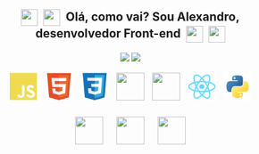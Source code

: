 <h2 align="center"> 
 <img align="center"  height="30" width="30" src="https://cdn.worldvectorlogo.com/logos/visual-studio-code-1.svg">
 <img align="center"  height="30" width="30" hspace="5" src="https://cdn.worldvectorlogo.com/logos/code-school.svg">
 Olá, como vai? Sou Alexandro, desenvolvedor Front-end 
 <img align="center"  height="30" width="30" hspace="5" src="https://cdn.worldvectorlogo.com/logos/code-school.svg">
 <img align="center"  height="30" width="30" src="https://cdn.worldvectorlogo.com/logos/visual-studio-code-1.svg">
</h2>

<div align="center">
 <img height = "180em" src="https://github-readme-stats.vercel.app/api?username=alexandrolsf&show_icons=true&theme=highcontrast" />
 <img height = "180em" src="https://github-readme-stats.vercel.app/api/top-langs/?username=alexandrolsf&layout=compact&langs_count=16&theme=highcontrast"/>
</div>

<div align="center" style="display: inline_block"><br>
  <img align="center"  height="50" width="50" hspace="5" src="https://raw.githubusercontent.com/devicons/devicon/master/icons/javascript/javascript-plain.svg">
  <img align="center"  height="50" width="50" hspace="5" src="https://raw.githubusercontent.com/devicons/devicon/master/icons/html5/html5-original.svg">
  <img align="center"  height="50" width="50" hspace="5" src="https://raw.githubusercontent.com/devicons/devicon/master/icons/css3/css3-original.svg">
  <img align="center"  height="50" width="50" hspace="5" src="https://cdn.worldvectorlogo.com/logos/bootstrap-4.svg">
  <img align="center"  height="50" width="50" hspace="5" src="https://cdn.worldvectorlogo.com/logos/nodejs-icon.svg">
  <img align="center"  height="50" width="50" hspace="5" src="https://raw.githubusercontent.com/devicons/devicon/master/icons/react/react-original.svg">
  <img align="center"  height="50" width="50" hspace="5" src="https://raw.githubusercontent.com/devicons/devicon/master/icons/python/python-original.svg">
</div>

##

<div align="center"> 
  <a href="https://instagram.com/alexandrolsf_" target="_blank"><img height="50" width="50" hspace="10" src="https://cdn.worldvectorlogo.com/logos/instagram-2016-5.svg" target="_blank"></a> 
  <a href="https://www.linkedin.com/in/alexandro-lopes-192ba8219" target="_blank"><img height="50" width="50" hspace="10" src="https://cdn.worldvectorlogo.com/logos/linkedin-icon-2.svg" target="_blank"></a>
 <a href = "mailto:alexandrolsf@gmail.com"><img height="50" width="50" hspace="10" src="https://cdn.worldvectorlogo.com/logos/official-gmail-icon-2020-.svg" target="_blank"></a>
</div>



